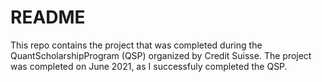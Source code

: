 # README

This repo contains the project that was completed during the QuantScholarshipProgram (QSP) organized by Credit Suisse. The project was completed on June 2021, as I successfuly completed the QSP.